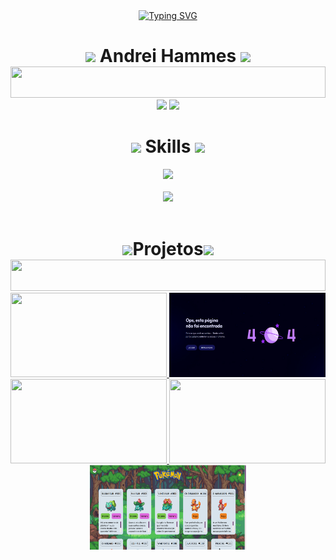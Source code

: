 <div align="center" style="text-align: center;">
  <a href="https://git.io/typing-svg">
    <img src="https://readme-typing-svg.herokuapp.com/?center=true&vCenter=true&color=42C920&lines=Hello,+I+am+Andrei+💫;I+am+a+Full-Stack+developer+💻;welcome+to+my+profile+" alt="Typing SVG">
  </a>
</div>

<h1 align="center" style="margin-bottom: 0;">
  <img src="https://media.giphy.com/media/vGWZEktceb6HS/giphy.gif" width="30">
  Andrei Hammes <img src="https://media.giphy.com/media/vGWZEktceb6HS/giphy.gif" width="30">
</h1>

<img width="100%" height="50" src="https://i.imgur.com/dBaSKWF.gif" />

<div align="center">
  
  <img height="150em" src="https://github-readme-stats-sigma-five.vercel.app/api?username=andreihammes&show_icons=true&theme=midnight-purple&include_all_commits=true&count_private=true"/>
  <img height="150em" src="https://github-readme-stats-sigma-five.vercel.app/api/top-langs/?username=andreihammes&theme=midnight-purple&hide_border=false&&layout=compact"/>
</div>


<h1 align="center">
  <img src="https://media.giphy.com/media/mPJZA10THoWoTbW8uV/giphy.gif" width="30">
  Skills
  <img src="https://media.giphy.com/media/mPJZA10THoWoTbW8uV/giphy.gif" width="30">
</h1>

<div align="center">
  <img src="https://skillicons.dev/icons?i=html,css,js,py,git,github,vscode,notion&perline=14" />
</div>

<br>

<div align="center">
  <img src="https://media.giphy.com/media/v1.Y2lkPTc5MGI3NjExbjlkOXZjczl1Z2c0cmdxdXg0bHFmdW9tYnlqd2hycXV2Ynd1c3ZleCZlcD12MV9pbnRlcm5hbF9naWZfYnlfaWQmY3Q9cw/WFZvB7VIXBgiz3oDXE/giphy.gif" width="80">
  </div>

  <br>

<h1 align="center" style="margin-bottom: 0;">
  <img src="https://media2.giphy.com/media/v1.Y2lkPTc5MGI3NjExeWM1emN6N3N4ZWJiaDk1NXkzdHg0dnR5dGIzYzN0Y3pyMXVxN201MiZlcD12MV9pbnRlcm5hbF9naWZfYnlfaWQmY3Q9cw/YPUh8SkoYuurwwV4bz/giphy.gif" width="30">Projetos<img src="https://media2.giphy.com/media/v1.Y2lkPTc5MGI3NjExeWM1emN6N3N4ZWJiaDk1NXkzdHg0dnR5dGIzYzN0Y3pyMXVxN201MiZlcD12MV9pbnRlcm5hbF9naWZfYnlfaWQmY3Q9cw/YPUh8SkoYuurwwV4bz/giphy.gif" width="30">
</h1>
  
<img width="100%" height="50" src="https://i.imgur.com/dBaSKWF.gif" />

<div align="center"> 
  <a href="https://andreihammes.github.io/player-de-musica/" target="_blank">
    <img src="https://media.licdn.com/dms/image/D4D22AQHHEJ3fB8t7Og/feedshare-shrink_2048_1536/0/1709083090354?e=1715212800&v=beta&t=hJx4hiY4lOySdBy4nmNM6gGR5eBUTJZUySvGzdmqxgM" width="250px" height="135">
  </a>
  <a href="https://andreihammes.github.io/projeto_erro-404/" target="_blank">
    <img src="https://raw.githubusercontent.com/AndreiHammes/projeto_erro-404/main/img/img-readme.png" width="250px" height="135">
  </a>
  <a href="https://andreihammes.github.io/Projeto-Dark-Souls/" target="_blank">
    <img src="https://media.licdn.com/dms/image/D4D22AQHL7tSPbrFJlQ/feedshare-shrink_800/0/1707886150894?e=1715212800&v=beta&t=fdl4X_pk6ChPJW1cO4f1x4bpC8n4v1E-edS6Bf3mqW4" width="250px" height="135">
  </a>
  <a href="https://andreihammes.github.io/projeto-joji/" target="_blank">
    <img src="https://media.licdn.com/dms/image/C4D22AQF4NzG7Z7wK8A/feedshare-shrink_800/0/1678945220029?e=1715212800&v=beta&t=7GUSzXYFHBVC0tTZfrA5MKiwOUTdTyL7PajZuL_184g" width="250px" height="135">
  </a>
  <a href="https://andreihammes.github.io/Pokedex/" target="_blank">
    <img src="https://raw.githubusercontent.com/AndreiHammes/Pokedex/main/src/img/readme-img.png" width="250px" height="135">
  </a>
</div>








